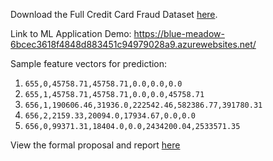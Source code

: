 Download the Full Credit Card Fraud Dataset [here](https://georgetown.box.com/s/65jl1c98qj7m3cniq88ntx9t84bzsd4k).

Link to ML Application Demo: https://blue-meadow-6bcec3618f4848d883451c94979028a9.azurewebsites.net/

Sample feature vectors for prediction:

1. `655,0,45758.71,45758.71,0.0,0.0,0.0`
2. `655,1,45758.71,45758.71,0.0,0.0,45758.71`
3. `656,1,190606.46,31936.0,222542.46,582386.77,391780.31`
4. `656,2,2159.33,20094.0,17934.67,0.0,0.0`
5. `656,0,99371.31,18404.0,0.0,2434200.04,2533571.35`

View the formal proposal and report [here](./Credit%20Card%20Frauds.docx.pdf)
